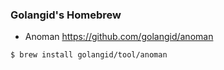 ### Golangid's Homebrew

- Anoman https://github.com/golangid/anoman
```shell
$ brew install golangid/tool/anoman
```